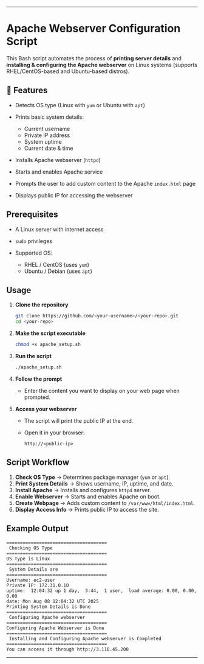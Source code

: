 
---

# Apache Webserver Configuration Script

This Bash script automates the process of **printing server details** and **installing & configuring the Apache webserver** on Linux systems (supports RHEL/CentOS-based and Ubuntu-based distros).

## 📌 Features

* Detects OS type (Linux with `yum` or Ubuntu with `apt`)
* Prints basic system details:

  * Current username
  * Private IP address
  * System uptime
  * Current date & time
* Installs Apache webserver (`httpd`)
* Starts and enables Apache service
* Prompts the user to add custom content to the Apache `index.html` page
* Displays public IP for accessing the webserver

## Prerequisites

* A Linux server with internet access
* `sudo` privileges
* Supported OS:

  * RHEL / CentOS (uses `yum`)
  * Ubuntu / Debian (uses `apt`)

## Usage

1. **Clone the repository**

   ```bash
   git clone https://github.com/<your-username>/<your-repo>.git
   cd <your-repo>
   ```

2. **Make the script executable**

   ```bash
   chmod +x apache_setup.sh
   ```

3. **Run the script**

   ```bash
   ./apache_setup.sh
   ```

4. **Follow the prompt**

   * Enter the content you want to display on your web page when prompted.

5. **Access your webserver**

   * The script will print the public IP at the end.
   * Open it in your browser:

     ```
     http://<public-ip>
     ```

## Script Workflow

1. **Check OS Type** → Determines package manager (`yum` or `apt`).
2. **Print System Details** → Shows username, IP, uptime, and date.
3. **Install Apache** → Installs and configures `httpd` server.
4. **Enable Webserver** → Starts and enables Apache on boot.
5. **Create Webpage** → Adds custom content to `/var/www/html/index.html`.
6. **Display Access Info** → Prints public IP to access the site.


## Example Output

```
=====================================
 Checking OS Type
=====================================
OS Type is Linux
=====================================
 System Details are
=====================================
Username: ec2-user
Private IP: 172.31.0.10
uptime:  12:04:32 up 1 day,  3:44,  1 user,  load average: 0.00, 0.00, 0.00
date: Mon Aug 08 12:04:32 UTC 2025
Printing System Details is Done
=====================================
 Configuring Apache webserver
=====================================
Configuring Apache Webserver is Done
=====================================
 Installing and Configuring Apache webserver is Completed
=====================================
You can access it through http://3.110.45.200
```

---

